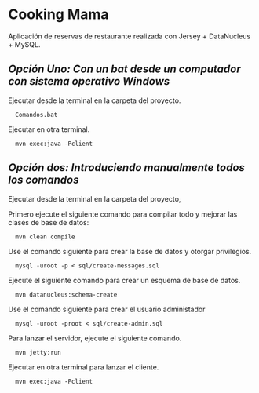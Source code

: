 Cooking Mama
============================

Aplicación de reservas de restaurante realizada con Jersey + DataNucleus + MySQL.
  
  
     
     
*Opción Uno: Con un bat desde un computador con sistema operativo Windows*
-------------

Ejecutar desde la terminal en la carpeta del proyecto.

      Comandos.bat

Ejecutar en otra terminal.

      mvn exec:java -Pclient


*Opción dos: Introduciendo manualmente todos los comandos*
-------------

Ejecutar desde la terminal en la carpeta del proyecto,

Primero ejecute el siguiente comando para compilar todo y mejorar las clases de base de datos:

      mvn clean compile
      
Use el comando siguiente para crear la base de datos y otorgar privilegios.

      mysql -uroot -p < sql/create-messages.sql

Ejecute el siguiente comando para crear un esquema de base de datos.

      mvn datanucleus:schema-create
      
Use el comando siguiente para crear el usuario administador    
      
      mysql -uroot -proot < sql/create-admin.sql

Para lanzar el servidor, ejecute el  siguiente comando.

      mvn jetty:run

Ejecutar en otra terminal para lanzar el cliente.

      mvn exec:java -Pclient
